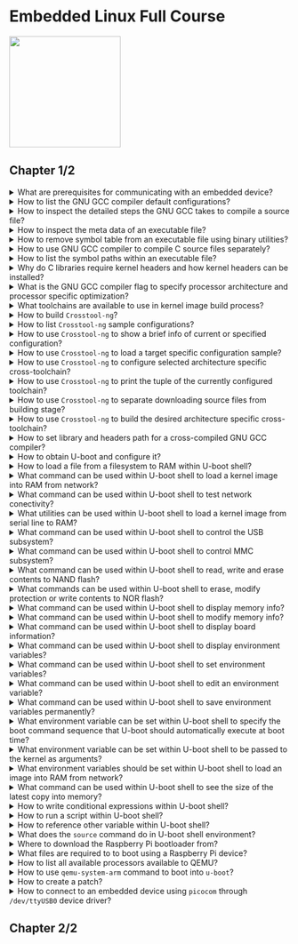 # Embedded Linux Full Course
<img src="../../../covers/linux.jpg" width="200"/>

## Chapter 1/2

<details>
<summary>What are prerequisites for communicating with an embedded device?</summary>

> **Description**
>
> The board should be physically connected to the host using USB to Serial cable.
>
> The program which can be used to connect the board with a TTY are as follows:
>
> * minicom
> * picocom
> * gtkterm
> * putty
> * screen
> * tio
>
> ---
> **Resources**
> - Embedded Linux Full Course - 3:25:00
> ---
> **References**
> ---
</details>

<details>
<summary>How to list the GNU GCC compiler default configurations?</summary>

> ```sh
> gcc -v
> ``````

> Origin: 4:30:00

> References:
---
</details>

<details>
<summary>How to inspect the detailed steps the GNU GCC takes to compile a source file?</summary>

> ```sh
> gcc -v -o program source.c
> ``````

> Origin: 4:35:00

> References:
---
</details>

<details>
<summary>How to inspect the meta data of an executable file?</summary>

> ```sh
> file executable
> ``````

> Origin: 4:45:00

> References:
---
</details>

<details>
<summary>How to remove symbol table from an executable file using binary utilities?</summary>

> ```sh
> strip executable
> ``````

> Origin: 4:47:00

> References:
---
</details>

<details>
<summary>How to use GNU GCC compiler to compile C source files separately?</summary>

> ```sh
> gcc -c main.c
> gcc -c util.c
> gcc -o program main.o util.o
> ``````

> Origin: 4:55:00

> References:
---
</details>

<details>
<summary>How to list the symbol paths within an executable file?</summary>

> ```sh
> nm executable
> ``````

> Origin: 4:42:00

> References:
---
</details>

<details>
<summary>Why do C libraries require kernel headers and how kernel headers can be installed?</summary>

> C libraries and compiled programs need to interact with the kernel.  
> Available system calls, many constant definitions and data structures are defined in kernel headers.  
> Therefore, compiling C libraries require kernel headers.
>
> Kernel headers can be found in the kernel source tree in `include/uapi` and `arch/<arch>/include/uapi`.  
> These headers can be included in C source files as `<linux>` and `<unistd>`.
>
> To install kernel headers, run the following `make` target in the kernel source tree:
>
> ```sh
> make headers_install
> ``````

> Origin: 5:00:00

> References:
---
</details>

<details>
<summary>What is the GNU GCC compiler flag to specify processor architecture and processor specific optimization?</summary>

> `-march` option is used to set processor architecture, e.g. armv6, armv7, aarch64, x86\_64, etc.
> `-mtune` option is used to set processor specific optimization, e.g. bcm2835, bcm2711, etc.
>
> ```sh
> gcc -march armv6 -mtune bcm2835 source.c
> ``````

> Origin: 5:50:00

> References:
---
</details>

<details>
<summary>What toolchains are available to use in kernel image build process?</summary>

> Some utilities automate the process of building the toolchains:
>
> * [Crosstool-ng](https://crosstool-ng.github.io)
> * [Buildroot](https://buildroot.org)
> * [PTXdist](https://ptxdist.org)
> * [OpenEmbedded](https://openembedded.org) and [Yocto project](https://yoctoproject.org)

> Origin: 5:59:00

> References:
---
</details>

<details>
<summary>How to build <code>Crosstool-ng</code>?</summary>

> ```sh
> git clone https://github.com/crosstool-ng/crosstool-ng.git
> cd crosstool-ng
> ./bootstrap
> ./configure --prefix $HOME/.local
> make -j8
> make install
> ``````

> Origin: 6:02:00

> References:
---
</details>

<details>
<summary>How to list <code>Crosstool-ng</code> sample configurations?</summary>

> ```sh
> ct-ng list-samples
> ``````

> Origin: 6:04:00

> References:
---
</details>

<details>
<summary>How to use <code>Crosstool-ng</code> to show a brief info of current or specified configuration?</summary>

> Prefix target with `show-` to see the configuration information:
>
> ```sh
> ct-ng show-armv6-unknown-linux-gnueabihf
> ``````
>
> Or just run `show-config` to see the current configuration information:
>
> ```sh
> ct-ng show-config
> ``````
>
> Note that `.config` file should be available in the later case.

> Origin: 6:05:00

> References:
---
</details>

<details>
<summary>How to use <code>Crosstool-ng</code> to load a target specific configuration sample?</summary>

> ```sh
> ct-ng armv6-unknown-linux-gnueabihf
> ``````

> Origin: 6:05:00

> References:
---
</details>

<details>
<summary>How to use <code>Crosstool-ng</code> to configure selected architecture specific cross-toolchain?</summary>

> Crosstool-ng uses kernel build system `Kbuild` and kernel configuration system `Kconfig` to configure and build the cross-toolchain.
>
> ```sh
> ct-ng menuconfig
> ct-ng nconfig
> ct-ng qtconfig
> ``````

> Origin: 6:03:00

> References:
---
</details>

<details>
<summary>How to use <code>Crosstool-ng</code> to print the tuple of the currently configured toolchain?</summary>

> ```sh
> ct-ng show-tuple
> ``````

> Origin: 6:03:00

> References:
---
</details>

<details>
<summary>How to use <code>Crosstool-ng</code> to separate downloading source files from building stage?</summary>

> ```sh
> ct-ng source
> ``````

> Origin:

> References:
---
</details>

<details>
<summary>How to use <code>Crosstool-ng</code> to build the desired architecture specific cross-toolchain?</summary>

> Indicate a the number of parallel jobs behind the `build` target after a dot:
>
> ```sh
> ct-ng build.8
> ``````

> Origin: 6:04:00

> References:
---
</details>

<details>
<summary>How to set library and headers path for a cross-compiled GNU GCC compiler?</summary>

> ```sh
> ${CROSS_COMPILE}gcc -L$(${CROSS_COMPILE}gcc -print-sysroot)/lib -I$(${CROSS_COMPILE}gcc -print-sysroot)/include -march armv6 -mtune bcm2835 -o program source.c
> ``````

> Origin: 8:20:00

> References:
---
</details>

<details>
<summary>How to obtain U-boot and configure it?</summary>

> Obtain the U-boot source tree from GitHub:
>
> ```sh
> git clone https://github.com/u-boot/u-boot.git
> cd u-boot
> ``````
>
> Configuration files are stored in `configs/` directory.
>
> To check if your desired board is already supported by U-boot, check if there is a match for that board in the `boards.cfg` file.
>
> To use one of the configuration entries in `configs/` use `make` utility:
>
> ```sh
> make CROSS_COMPILE=$(arm-unknown-linux-gnueabihf-gcc -print-sysroot) ARCH=armv6 raspberrypizero_defconfig
> make CROSS_COMPILE=$(arm-unknown-linux-gnueabihf-gcc -print-sysroot) ARCH=armv6 menuconfig
> ``````

> Origin: 9:32:00

> References:
---
</details>

<details>
<summary>How to load a file from a filesystem to RAM within U-boot shell?</summary>

> There are as many tools as there are filesystems to load an image into RAM:
>
> *FAT filesystem*
> ```uboot
> fatload usb 0:1 0x21000000 zImage
> ``````
>
> *EXT4 filesystem*
> ```uboot
> ext4load usb 0:1 0x21000000 zImage
> ``````
>
> There are similarly other tools:
>
> * fatinfo,  fatls,  fatsize,  fatwrite, ...
> * ext2info, ext2ls, ext2size, ext2write,...
> * ext3info, ext3ls, ext3size, ext3write,...
> * ext4info, ext4ls, ext4size, ext4write,...
> * sqfsinfo, sqfsls, sqfssize, sqfswrite,...

> Origin: 10:07:00

> References:
---
</details>

<details>
<summary>What command can be used within U-boot shell to load a kernel image into RAM from network?</summary>

> ```uboot
> tftp
> ``````

> Origin: 10:11:00

> References:
---
</details>

<details>
<summary>What command can be used within U-boot shell to test network conectivity?</summary>

> ```uboot
> ping
> ``````

> Origin: 10:12:00

> References:
---
</details>

<details>
<summary>What utilities can be used within U-boot shell to load a kernel image from serial line to RAM?</summary>

> `loads`, `loadb`, `loady` commands.

> Origin: 10:13:00

> References:
---
</details>

<details>
<summary>What command can be used within U-boot shell to control the USB subsystem?</summary>

> ```uboot
> ping
> ``````

> Origin: 10:14:00

> References:
---
</details>

<details>
<summary>What command can be used within U-boot shell to control MMC subsystem?</summary>

> ```uboot
> mmc
> ``````

> Origin: 10:15:00

> References:
---
</details>

<details>
<summary>What command can be used within U-boot shell to read, write and erase contents to NAND flash?</summary>

> ```uboot
> nand
> ``````

> Origin: 10:15:00

> References:
---
</details>

<details>
<summary>What commands can be used within U-boot shell to erase, modify protection or write contents to NOR flash?</summary>

> ```uboot
> erase
> protect
> cp
> ``````

> Origin: 10:16:00

> References:
---
</details>

<details>
<summary>What command can be used within U-boot shell to display memory info?</summary>

> ```uboot
> md
> ``````

> Origin: 10:15:00

> References:
---
</details>

<details>
<summary>What command can be used within U-boot shell to modify memory info?</summary>

> ```uboot
> mm
> ``````

> Origin: 10:15:00

> References:
---
</details>

<details>
<summary>What command can be used within U-boot shell to display board information?</summary>

> ```uboot
> bdinfo
> ``````

> Origin: 10:16:00

> References:
---
</details>

<details>
<summary>What command can be used within U-boot shell to display environment variables?</summary>

> ```uboot
> printenv
> printenv <variable-name>
> ``````

> Origin: 10:19:00

> References:
---
</details>

<details>
<summary>What command can be used within U-boot shell to set environment variables?</summary>

> ```uboot
> setenv <variable-name> <variable-value>
> ``````

> Origin 10:20:00

> References:
---
</details>

<details>
<summary>What command can be used within U-boot shell to edit an environment variable?</summary>

> ```uboot
> editenv <variable-name>
> ``````

> Origin: 10:20:00

> References:
---
</details>

<details>
<summary>What command can be used within U-boot shell to save environment variables permanently?</summary>

> ```uboot
> saveenv
> ``````

> Origin: 10:20:00

> References:
---
</details>

<details>
<summary>What environment variable can be set within U-boot shell to specify the boot command sequence that U-boot should automatically execute at boot time?</summary>

> Commands will be executed after a configurable delay `bootdelay`, if process is not interrupted.
>
> ```uboot
> setenv bootcmd 'tftp 0x21000000 zImage; tftp 0x22000000 dtb; bootz 0x21000000 - 0x22000000'
> ``````

> Origin: 10:22:00

> References:
---
</details>

<details>
<summary>What environment variable can be set within U-boot shell to be passed to the kernel as arguments?</summary>

> ```uboot
> setenv bootargs ''
> ``````

> Origin: 10:23:00

> References:
---
</details>

<details>
<summary>What environment variables should be set within U-boot shell to load an image into RAM from network?</summary>

> * `serverip`
> * `ipaddr`
> * `netmask`
> * `ethaddr`

> Origin: 10:24:00

> References:
---
</details>

<details>
<summary>What command can be used within U-boot shell to see the size of the latest copy into memory?</summary>

> After using `tftp`, `fatload`, `nand read...`, etc. commands, the size of copy can be seen by:
>
> ```uboot
> filesize
> ``````

> Origin: 10:24:00

> References:
---
</details>

<details>
<summary>How to write conditional expressions within U-boot shell?</summary>

> U-boot shell uses the same conditional expression as Bash:
>
> ```uboot
> setenv mmc-boot 'if fatload mmc 0 80000000 boot.ini; then source; else if fatload mmc 0 80000000 zImage; then run mmc-do-boot; fi; fi'
> ``````

> Origin: 10:25:00

> References:
---
</details>

<details>
<summary>How to run a script within U-boot shell?</summary>

> ```uboot
> setenv <variable-name> <script-body>
> run <variable-name>
> ``````

> Origin: 10:25:00

> References:
---
</details>

<details>
<summary>How to reference other variable within U-boot shell?</summary>

> The same way that Unix shell references variables using braces:
>
> ```uboot
> ${variable-name}
> ``````

> Origin: 10:25:00

> References:
---
</details>

<details>
<summary>What does the <code>source</code> command do in U-boot shell environment?</summary>

> When a command is used to load some file into RAM as follows:
>
> ```uboot
> fatload mmc 0 80000000 boot.ini
> ``````
>
> Then by executing `source` command, the contents within `boot.ini` file which was recently loaded will be read.  
> This file should obbey the syntax of U-boot shell variables.  
> By reading these variables, the boot sequence can be changed accordingly.

> Origin: 10:34:00

> References:
---
</details>

<details>
<summary>Where to download the Raspberry Pi bootloader from?</summary>

> The official `raspbberypi` repository holds the `boot` directory where `start.elf` file and the device tree files can be found:
>
> ```sh
> wget -c 'https://github.com/raspberrypi/firmware/blob/master/boot/start.elf'
> wget -c 'https://github.com/raspberrypi/firmware/blob/master/boot/bcm2708-rpi-zero.dtb'
> ``````

> Origin: 11:18:00

> References:
---
</details>

<details>
<summary>What files are required to to boot using a Raspberry Pi device?</summary>

> 1. Boot loader (Raspberry Pi specific SPL)
> 2. Kernel image
> 3. Device trees
>
> First download Raspberry Pi device specific SPL and device tree binary files.
>
> ```sh
> wget -c 'https://github.com/raspberrypi/firmware/blob/master/boot/start.elf'
> wget -c 'https://github.com/raspberrypi/firmware/blob/master/boot/bcm2708-rpi-zero.dtb'
> ``````
>
> Then partition the SD card which is used to attach to the device:
>
> ```sh
> fdisk /dev/sda
> ``````
>
> Create a 100M sized partition and set the bootable flag.  
> Then format that bootable partition with vfat filesystem:
>
> ```sh
> mkfs -t vfat /dev/sda1
> ``````
>
> Mount it and then copy `u-boot.bin`, `start.elf` (raspberrypi repository), `bcm2708-rpi-zero.dtb` (raspbberypi repository) files into the filesystem:
>
> ```sh
> mount /dev/sda1 /mnt
> cp * /mnt
> umount /mnt
> ``````

> Origin: 11:18:00

> References:
---
</details>

<details>
<summary>How to list all available processors available to QEMU?</summary>

> ```sh
> qemu-system-arm --machine help
> ``````

> Origin: 13:17:00

> References:
---
</details>

<details>
<summary>How to use <code>qemu-system-arm</code> command to boot into <code>u-boot</code>?</summary>

> ```sh
> qemu-system-arm --machine raspi0 --nographic --kernel u-boot
> ``````

> Origin: 13:18:00

> References:
---
</details>

<details>
<summary>How to create a patch?</summary>

> git format-patch

> Origin: 14:55:00

> References:
---
</details>

<details>
<summary>How to connect to an embedded device using <code>picocom</code> through <code>/dev/ttyUSB0</code> device driver?</summary>

> ```sh
> picocom --baud 115200 /dev/ttyUSB0
> ``````
>
> In case you don't have enough permission to run this command, you need to add your user into the `dialout` group:
>
> ```sh
> usermod -G -a dialout brian
> ``````

> Origin: 

> References:
---
</details>

## Chapter 2/2
